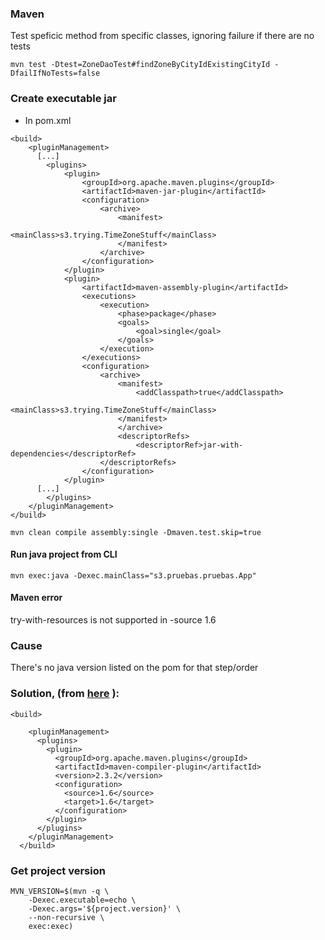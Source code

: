 ### Maven

Test speficic method from specific classes, ignoring failure if there are no tests
```
mvn test -Dtest=ZoneDaoTest#findZoneByCityIdExistingCityId -DfailIfNoTests=false
```

### Create executable jar
* In pom.xml
```
<build>
    <pluginManagement>
      [...]
        <plugins>
            <plugin>
                <groupId>org.apache.maven.plugins</groupId>
                <artifactId>maven-jar-plugin</artifactId>
                <configuration>
                    <archive>
                        <manifest>
                            <mainClass>s3.trying.TimeZoneStuff</mainClass>
                        </manifest>
                    </archive>
                </configuration>
            </plugin>
            <plugin>
                <artifactId>maven-assembly-plugin</artifactId>
                <executions>
                    <execution>
                        <phase>package</phase>
                        <goals>
                            <goal>single</goal>
                        </goals>
                    </execution>
                </executions>
                <configuration>
                    <archive>
                        <manifest>
                            <addClasspath>true</addClasspath>
                            <mainClass>s3.trying.TimeZoneStuff</mainClass>
                        </manifest>
                        </archive>
                        <descriptorRefs>
                            <descriptorRef>jar-with-dependencies</descriptorRef>
                    </descriptorRefs>
                </configuration>
            </plugin>
      [...]
        </plugins>
    </pluginManagement>
</build>
```
```
mvn clean compile assembly:single -Dmaven.test.skip=true
```
#### Run java project from CLI
```
mvn exec:java -Dexec.mainClass="s3.pruebas.pruebas.App"
```
#### Maven error

try-with-resources is not supported in -source 1.6

### Cause
There's no java version listed on the pom for that step/order

### Solution, (from [here](https://stackoverflow.com/a/7034105/2769307) ):
```
<build>

    <pluginManagement>
      <plugins>
        <plugin>
          <groupId>org.apache.maven.plugins</groupId>
          <artifactId>maven-compiler-plugin</artifactId>
          <version>2.3.2</version>
          <configuration>
            <source>1.6</source>
            <target>1.6</target>
          </configuration>
        </plugin>
      </plugins>
    </pluginManagement>
  </build>
```


### Get project version
```
MVN_VERSION=$(mvn -q \
    -Dexec.executable=echo \
    -Dexec.args='${project.version}' \
    --non-recursive \
    exec:exec)
```
